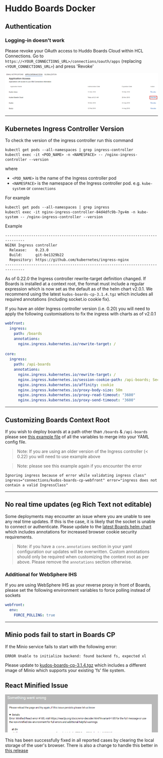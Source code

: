 # Huddo Boards Docker

## Authentication

### Logging-in doesn't work

Please revoke your OAuth access to Huddo Boards Cloud within HCL Connections.
Go to `https://<YOUR_CONNECTIONS_URL>/connections/oauth/apps` (replacing `<YOUR_CONNECTIONS_URL>`) and press 'Revoke'

![Application Access](/assets/connections/application-access.png)

---

## Kubernetes Ingress Controller Version

To check the version of the ingress controller run this command

    kubectl get pods --all-namespaces | grep ingress-controller
    kubectl exec -it <POD_NAME> -n <NAMESPACE> -- /nginx-ingress-controller --version

where

- `<POD_NAME>` is the name of the Ingress controller pod
- `<NAMESPACE>` is the namespace of the Ingress controller pod. e.g. `kube-system` or `connections`

For example

    kubectl get pods --all-namespaces | grep ingress
    kubectl exec -it nginx-ingress-controller-84d4dfc9b-7gv4m -n kube-system -- /nginx-ingress-controller --version

Example

    -------------------------------------------------------------------------------
    NGINX Ingress controller
      Release:    0.23.0
      Build:      git-be1329b22
      Repository: https://github.com/kubernetes/ingress-nginx
    -------------------------------------------------------------------------------

As of 0.22.0 the Ingress controller rewrite-target definition changed. If Boards is installed at a context root, the format must include a regular expression which is now set as the default as of the helm chart v2.0.1.  We recommend using the latest `kudos-boards-cp-3.1.4.tgz` which includes all required annotations (including socket.io cookie fix).

If you have an older Ingress controller version (i.e. 0.20) you will need to apply the following customisations to fix the ingress with charts as of v2.0.1

```yaml
webfront:
  ingress:
    path: /boards
    annotations:
      nginx.ingress.kubernetes.io/rewrite-target: /

core:
  ingress:
    path: /api-boards
    annotations:
      nginx.ingress.kubernetes.io/rewrite-target: /
      nginx.ingress.kubernetes.io/session-cookie-path: /api-boards; Secure
      nginx.ingress.kubernetes.io/affinity: cookie
      nginx.ingress.kubernetes.io/proxy-body-size: 50m
      nginx.ingress.kubernetes.io/proxy-read-timeout: "3600"
      nginx.ingress.kubernetes.io/proxy-send-timeout: "3600"
```

---

## Customizing Boards Context Root

If you wish to deploy boards at a path other than `/boards` & `/api-boards` please see [this example file](/assets/config/kubernetes/custom-context-root.yaml) of all the variables to merge into your YAML config file. 

> Note: If you are using an older version of the Ingress controller (< 0.22) you will need to use example above

> Note: please see this example again if you encounter the error 
    
    Ignoring ingress because of error while validating ingress class" ingress="connections/kudos-boards-cp-webfront" error="ingress does not contain a valid IngressClass"

---

## No real time updates (eg Rich Text not editable)

Some deployments may encounter an issue where you are unable to see any real time updates.  If this is the case, it is likely that the socket is unable to connect or authenticate. Please update to the [latest Boards helm chart](/boards/helm-charts/) which includes annotations for increased browser cookie security requirements.

> Note: if you have a `core.annotations` section in your yaml configuration our updates will be overwritten. Custom annotations should only be required when customizing the context root as per above. Please remove the `annotations` section otherwise.


### Additional for WebSphere IHS

If you are using WebSphere IHS as your reverse proxy in front of Boards, please set the following environment variables to force polling instead of sockets

```yaml
webfront:
  env:
    FORCE_POLLING: true
```

---

## Minio pods fail to start in Boards CP

If the Minio service fails to start with the following error:

    ERROR Unable to initialize backend: found backend fs, expected xl

Please update to [kudos-boards-cp-3.1.4.tgz](/assets/config/kubernetes/kudos-boards-cp-3.1.4.tgz) which includes a different image of Minio which supports your existing 'fs' file system.

## React Minified Issue

![ReactMinifiedError](/assets/boards/react-minified-issue.png)

This has been successfully fixed in all reported cases by clearing the local storage of the user's browser. There is also a change to handle this better in [this release](/boards/releases/#2022-12-15)